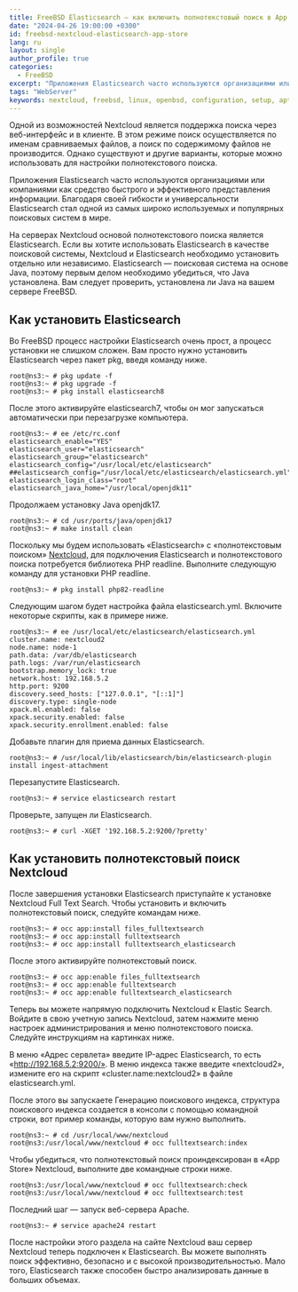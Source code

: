 ```yaml
---
title: FreeBSD Elasticsearch — как включить полнотекстовый поиск в App Store в NextCloud
date: "2024-04-26 19:00:00 +0300"
id: freebsd-nextcloud-elasticsearch-app-store
lang: ru
layout: single
author_profile: true
categories:
  - FreeBSD
excerpt: "Приложения Elasticsearch часто используются организациями или компаниями как средство быстрого и эффективного представления информации."
tags: "WebServer"
keywords: nextcloud, freebsd, linux, openbsd, configuration, setup, apt, elasticsearch
---
```


Одной из возможностей Nextcloud является поддержка поиска через веб-интерфейс и в клиенте. В этом режиме поиск осуществляется по именам сравниваемых файлов, а поиск по содержимому файлов не производится. Однако существуют и другие варианты, которые можно использовать для настройки полнотекстового поиска.

Приложения Elasticsearch часто используются организациями или компаниями как средство быстрого и эффективного представления информации. Благодаря своей гибкости и универсальности Elasticsearch стал одной из самых широко используемых и популярных поисковых систем в мире.

На серверах Nextcloud основой полнотекстового поиска является Elasticsearch. Если вы хотите использовать Elasticsearch в качестве поисковой системы, Nextcloud и Elasticsearch необходимо установить отдельно или независимо. Elasticsearch — поисковая система на основе Java, поэтому первым делом необходимо убедиться, что Java установлена. Вам следует проверить, установлена ​​ли Java на вашем сервере FreeBSD.

## Как установить Elasticsearch
Во FreeBSD процесс настройки Elasticsearch очень прост, а процесс установки не слишком сложен. Вам просто нужно установить Elasticsearch через пакет pkg, введя команду ниже.

```
root@ns3:~ # pkg update -f
root@ns3:~ # pkg upgrade -f
root@ns3:~ # pkg install elasticsearch8
```

После этого активируйте elasticsearch7, чтобы он мог запускаться автоматически при перезагрузке компьютера.

```
root@ns3:~ # ee /etc/rc.conf
elasticsearch_enable="YES"
elasticsearch_user="elasticsearch"
elasticsearch_group="elasticsearch"
elasticsearch_config="/usr/local/etc/elasticsearch"
##elasticsearch_config="/usr/local/etc/elasticsearch/elasticsearch.yml"
elasticsearch_login_class="root"
elasticsearch_java_home="/usr/local/openjdk11"
```

Продолжаем установку Java openjdk17.

```
root@ns3:~ # cd /usr/ports/java/openjdk17
root@ns3:~ # make install clean
```

Поскольку мы будем использовать «Elasticsearch» с «полнотекстовым поиском» [Nextcloud,](https://www.inchimediatama.org/2024/11/freebsd-java-openjdk-install.html) для подключения Elasticsearch и полнотекстового поиска потребуется библиотека PHP readline. Выполните следующую команду для установки PHP readline.

```
root@ns3:~ # pkg install php82-readline
```

Следующим шагом будет настройка файла elasticsearch.yml. Включите некоторые скрипты, как в примере ниже.

```
root@ns3:~ # ee /usr/local/etc/elasticsearch/elasticsearch.yml
cluster.name: nextcloud2
node.name: node-1
path.data: /var/db/elasticsearch
path.logs: /var/run/elasticsearch
bootstrap.memory_lock: true
network.host: 192.168.5.2
http.port: 9200
discovery.seed_hosts: ["127.0.0.1", "[::1]"]
discovery.type: single-node
xpack.ml.enabled: false
xpack.security.enabled: false
xpack.security.enrollment.enabled: false
```

Добавьте плагин для приема данных Elasticsearch.

```
root@ns3:~ # /usr/local/lib/elasticsearch/bin/elasticsearch-plugin install ingest-attachment
```

Перезапустите Elasticsearch.

```
root@ns3:~ # service elasticsearch restart
```

Проверьте, запущен ли Elasticsearch.

```
root@ns3:~ # curl -XGET '192.168.5.2:9200/?pretty'
```

## Как установить полнотекстовый поиск Nextcloud
После завершения установки Elasticsearch приступайте к установке Nextcloud Full Text Search. Чтобы установить и включить полнотекстовый поиск, следуйте командам ниже.

```
root@ns3:~ # occ app:install files_fulltextsearch
root@ns3:~ # occ app:install fulltextsearch
root@ns3:~ # occ app:install fulltextsearch_elasticsearch
```

После этого активируйте полнотекстовый поиск.

```
root@ns3:~ # occ app:enable files_fulltextsearch
root@ns3:~ # occ app:enable fulltextsearch
root@ns3:~ # occ app:enable fulltextsearch_elasticsearch
```

Теперь вы можете напрямую подключить Nextcloud к Elastic Search. Войдите в свою учетную запись Nextcloud, затем нажмите меню настроек администрирования и меню полнотекстового поиска. Следуйте инструкциям на картинках ниже.

В меню «Адрес сервлета» введите IP-адрес Elasticsearch, то есть «http://192.168.5.2:9200/». В меню индекса также введите «nextcloud2», измените его на скрипт «cluster.name:nextcloud2» в файле elasticsearch.yml.

После этого вы запускаете Генерацию поискового индекса, структура поискового индекса создается в консоли с помощью командной строки, вот пример команды, которую вам нужно выполнить.

```
root@ns3:~ # cd /usr/local/www/nextcloud
root@ns3:/usr/local/www/nextcloud # occ fulltextsearch:index
```

Чтобы убедиться, что полнотекстовый поиск проиндексирован в «App Store» Nextcloud, выполните две командные строки ниже.

```
root@ns3:/usr/local/www/nextcloud # occ fulltextsearch:check
root@ns3:/usr/local/www/nextcloud # occ fulltextsearch:test
```

Последний шаг — запуск веб-сервера Apache.

```
root@ns3:~ # service apache24 restart
```

После настройки этого раздела на сайте Nextcloud ваш сервер Nextcloud теперь подключен к Elasticsearch. Вы можете выполнять поиск эффективно, безопасно и с высокой производительностью. Мало того, Elasticsearch также способен быстро анализировать данные в больших объемах.



